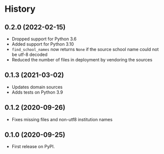 # History

## 0.2.0 (2022-02-15)

  - Dropped support for Python 3.6
  - Added support for Python 3.10
  - `find_school_names` now returns `None` if the source school name
    could not be utf-8 decoded
  - Reduced the number of files in deployment by vendoring the sources

## 0.1.3 (2021-03-02)

  - Updates domain sources
  - Adds tests on Python 3.9

## 0.1.2 (2020-09-26)

  - Fixes missing files and non-utf8 institution names

## 0.1.0 (2020-09-25)

  - First release on PyPI.
